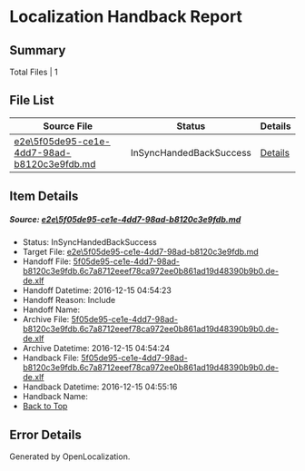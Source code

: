 # <a name='report-top'></a> Localization Handback Report

## Summary
 Total Files | 1

## File List
 Source File | Status | Details 
 ----------- | ------ | ------- 
 [e2e\5f05de95-ce1e-4dd7-98ad-b8120c3e9fdb.md](https://github.com/OpenLocalizationTestOrg/ol-test0/blob/32de6aae41831920ddcc83644d030bb835e9cb1f/e2e/5f05de95-ce1e-4dd7-98ad-b8120c3e9fdb.md) | InSyncHandedBackSuccess | [Details](#a59903858e840fe3c5fe35bcfa2a0808157415bb1)

## Item Details
##### <a name='a59903858e840fe3c5fe35bcfa2a0808157415bb1'></a> Source: [e2e\5f05de95-ce1e-4dd7-98ad-b8120c3e9fdb.md](https://github.com/OpenLocalizationTestOrg/ol-test0/blob/32de6aae41831920ddcc83644d030bb835e9cb1f/e2e/5f05de95-ce1e-4dd7-98ad-b8120c3e9fdb.md)
* Status: InSyncHandedBackSuccess
* Target File: [e2e\5f05de95-ce1e-4dd7-98ad-b8120c3e9fdb.md](https://github.com/OpenLocalizationTestOrg/ol-test0-dede/blob/a6187836d29908c2f85f2bda92d96907ad592cd7/e2e/5f05de95-ce1e-4dd7-98ad-b8120c3e9fdb.md)
* Handoff File: [5f05de95-ce1e-4dd7-98ad-b8120c3e9fdb.6c7a8712eeef78ca972ee0b861ad19d48390b9b0.de-de.xlf](https://github.com/OpenLocalizationTestOrg/ol-test0-handoff/blob/e8dd9c894e64fa79fe1919a2c106af1857717cda/ol-handoff/OpenLocalizationTestOrg/ol-test0-dede/xinjiang/ht/5f05de95-ce1e-4dd7-98ad-b8120c3e9fdb.6c7a8712eeef78ca972ee0b861ad19d48390b9b0.de-de.xlf)
* Handoff Datetime: 2016-12-15 04:54:23
* Handoff Reason: Include
* Handoff Name: 
* Archive File: [5f05de95-ce1e-4dd7-98ad-b8120c3e9fdb.6c7a8712eeef78ca972ee0b861ad19d48390b9b0.de-de.xlf](https://github.com/OpenLocalizationTestOrg/ol-test0-handoff/blob/344f37ac15aa923ba1f567efb53bda2b54a5a6c2/ol-archive/OpenLocalizationTestOrg/ol-test0-dede/xinjiang/ht/5f05de95-ce1e-4dd7-98ad-b8120c3e9fdb.6c7a8712eeef78ca972ee0b861ad19d48390b9b0.de-de.xlf)
* Archive Datetime: 2016-12-15 04:54:24
* Handback File: [5f05de95-ce1e-4dd7-98ad-b8120c3e9fdb.6c7a8712eeef78ca972ee0b861ad19d48390b9b0.de-de.xlf](https://github.com/OpenLocalizationTestOrg/ol-test0-handback/blob/1b0bb478a58b765fc43cc80cbf9fb8f6bb4ceec8/ol-handback/OpenLocalizationTestOrg/ol-test0-dede/xinjiang/ht/5f05de95-ce1e-4dd7-98ad-b8120c3e9fdb.6c7a8712eeef78ca972ee0b861ad19d48390b9b0.de-de.xlf)
* Handback Datetime: 2016-12-15 04:55:16
* Handback Name: 
* [Back to Top](#report-top)


## Error Details

Generated by OpenLocalization.
